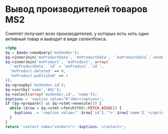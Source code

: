 # Вывод производителей товаров MS2

Сниппет получает всех производителей, у которых есть хоть один активный товар и выводит в виде селектбокса.

```php
<?php
$q = $modx->newQuery('msVendor');
$q->innerJoin('msProductData', 'msProductData', '`msProductData`.`vendor` = `msVendor`.`id`');
$q->innerJoin('msProduct', 'msProduct', array(
  '`msProductData`.`id` = `msProduct`.`id`',
  'msProduct.deleted' => 0,
  'msProduct.published' => 1
));
$q->groupby('msVendor.id');
$q->sortby('name','ASC');
$q->select(array('msVendor.id', 'name'));
$options = '<option value="0">Нет</option>';
if ($q->prepare() && $q->stmt->execute()) {
  while ($row = $q->stmt->fetch(PDO::FETCH_ASSOC)) {
    $options .= '<option value="'.$row['id'].'">'.$row['name'].'</option>';
  }
}
return '<select name="vendors">'.$options.'</select>';
```
